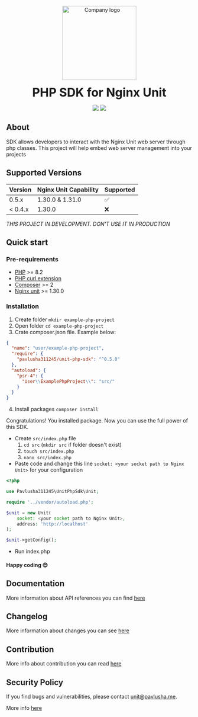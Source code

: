 
<p align="center">
<img style="text-aligh: center" src="https://15804523-files.gitbook.io/~/files/v0/b/gitbook-x-prod.appspot.com/o/spaces%2F77F3kdmGsRkZFelMUJq1%2Ficon%2FnsTZCyEjC1z8LJWkzLro%2F%D1%8B.svg?alt=media&token=ce321f03-8fdf-4c4d-aaef-888183f713f6" width="200" alt="Company logo">
</p>

<p align="center">
<b style="font-size: 2rem">PHP SDK for Nginx Unit</b>
</p>

<p align="center">
<a href="https://packagist.org/packages/pavlusha311245/unit-php-sdk"><img src="https://img.shields.io/packagist/v/Pavlusha311245/unit-php-sdk?labelColor=%231e293b&color=%23702963&link=https%3A%2F%2Fpackagist.org%2Fpackages%2Fpavlusha311245%2Funit-php-sdk"></a>
<a href="https://unit-sdk.pavlusha.me/"><img src="https://img.shields.io/website?url=https%3A%2F%2Funit-sdk.pavlusha.me%2F&label=documentation&link=https%3A%2F%2Funit-sdk.pavlusha.me%2F"></a>
</p>

## About 

SDK allows developers to interact with the Nginx Unit web server through php classes. This project will help embed web server management into your projects

## Supported Versions

| Version | Nginx Unit Capability | Supported          |
|---------|:----------------------|--------------------|
| 0.5.x   | 1.30.0 & 1.31.0       | :white_check_mark: |
| < 0.4.x | 1.30.0                | :x:                |

_THIS PROJECT IN DEVELOPMENT. DON'T USE IT IN PRODUCTION_

## Quick start

### Pre-requirements

* [PHP](https://www.php.net/) >= 8.2
* [PHP curl extension](https://www.php.net/manual/en/book.curl.php)
* [Composer](https://getcomposer.org/) >= 2
* [Nginx unit](https://unit.nginx.org/installation/) >= 1.30.0

### Installation

1. Create folder `mkdir example-php-project`
2. Open folder `cd example-php-project`
3. Crate composer.json file. Example below:
```json
{
  "name": "user/example-php-project",
  "require": {
    "pavlusha311245/unit-php-sdk": "^0.5.0"
  },
  "autoload": {
    "psr-4": {
      "User\\ExamplePhpProject\\": "src/"
    }
  }
}

```
4. Install packages `composer install`

Congratulations! You installed package. Now you can use the full power of this SDK.

* Create `src/index.php` file
  1. `cd src` (`mkdir src` if folder doesn't exist)
  2. `touch src/index.php`
  3. `nano src/index.php`
* Paste code and change this line `socket: <your socket path to Nginx Unit>` for your configuration

```php
<?php

use Pavlusha311245\UnitPhpSdk\Unit;

require '../vendor/autoload.php';

$unit = new Unit(
    socket: <your socket path to Nginx Unit>,
    address: 'http://localhost'
);

$unit->getConfig();
```

* Run index.php

#### Happy coding 😊

## Documentation

More information about API references you can find [here](https://unit-sdk.pavlusha.me/)

## Changelog

More information about changes you can see [here](CHANGELOG.md)

## Contribution

More info about contribution you can
read [here](https://docs.github.com/en/get-started/quickstart/contributing-to-projects)

## Security Policy

If you find bugs and vulnerabilities, please
contact [unit@pavlusha.me](mailto:unit@pavlusha.me).

More info [here](SECURITY.md)
